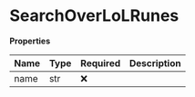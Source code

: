 # SearchOverLoLRunes

**Properties**

| Name | Type | Required | Description |
| :--- | :--- | :------- | :---------- |
| name | str  | ❌       |             |

<!-- This file was generated by liblab | https://liblab.com/ -->
